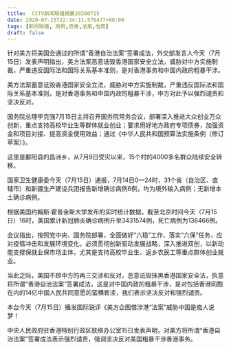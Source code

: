 ```yaml
---
title:  CCTV新闻联播摘要20200715
date: 2020-07-15T22:34:11.570477+08:00
tags: [新闻联播, 病例,债券,法案,电商]
draft: false
---
```


针对美方将美国会通过的所谓“香港自治<span class="keywords_content">法案</span>”签署成法，外交部发言人今天（7月15日）发表声明指出，美方<span class="keywords_content">法案</span>恶意诋毁香港国家安全立法，威胁对中方实施制裁，严重违反国际法和国际关系基本准则，是对香港事务和中国内政的粗暴干涉。

美方<span class="keywords_content">法案</span>蓄意诋毁香港国家安全立法，威胁对中方实施制裁，严重违反国际法和国际关系基本准则，是对香港事务和中国内政的粗暴干涉，中方对此予以强烈谴责和坚决反对。

国务院总理李克强7月15日主持召开国务院常务会议，部署深入推进大众创业万众创新，重点支持高校毕业生等群体就业创业；要求用好地方政府专项<span class="keywords_fund">债券</span>，加强资金和项目对接、提高资金使用效益；通过《中华人民共和国预算法实施条例（修订草案）》。

这里是鄱阳县的昌洲乡，从7月9日受灾以来，15个村的4000多名群众陆续安全转移。

国家卫生健康委今天（7月15日）通报，7月14日0—24时，31个省（自治区、直辖市）和新疆生产建设兵团报告新增确诊<span class="keywords_content">病例</span>6例，均为境外输入<span class="keywords_content">病例</span>；无新增本土确诊<span class="keywords_content">病例</span>。

根据美国约翰斯·霍普金斯大学发布的实时统计数据，截至北京时间今天（7月15日）16时，美国累计新冠肺炎确诊<span class="keywords_content">病例</span>升至3431574例，死亡<span class="keywords_content">病例</span>为136466例。

会议指出，按照党中央、国务院部署，全面做好“六稳”工作、落实“六保”任务，应对疫情冲击和发展环境变化，必须贯彻创新驱动发展战略，深入推进双创，以新动能支撑保就业保市场主体，尤其是支持高校毕业生、返乡农民工等重点群体创业就业。

当此之际，美国不顾中方的再三交涉和反对，恶意诋毁抹黑香港国家安全法，执意将所谓“香港自治<span class="keywords_content">法案</span>”签署成法，这是对中国内政的粗暴干涉，是对包括香港同胞在内的14亿中国人民共同意愿的蛮横亵渎，我们表示坚决反对和强烈谴责。

本台今天（7月15日）播发国际锐评《美方企图借涉港“<span class="keywords_content">法案</span>”威胁中国是痴人说梦！

中央人民政府驻香港特别行政区联络办公室15日发表声明，对美方将所谓“香港自治<span class="keywords_content">法案</span>”签署成法表示强烈谴责，强调坚决反对美国粗暴干涉香港事务。
